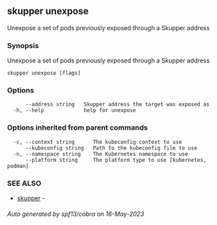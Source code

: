 ## skupper unexpose

Unexpose a set of pods previously exposed through a Skupper address

### Synopsis

Unexpose a set of pods previously exposed through a Skupper address

```
skupper unexpose [flags]
```

### Options

```
      --address string   Skupper address the target was exposed as
  -h, --help             help for unexpose
```

### Options inherited from parent commands

```
  -c, --context string      The kubeconfig context to use
      --kubeconfig string   Path to the kubeconfig file to use
  -n, --namespace string    The Kubernetes namespace to use
      --platform string     The platform type to use [kubernetes, podman]
```

### SEE ALSO

* [skupper](skupper.md)	 - 

###### Auto generated by spf13/cobra on 16-May-2023
